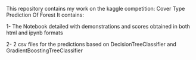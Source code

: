 This repository contains my work on the kaggle competition: Cover Type Prediction Of Forest
It contains:

1- The Notebook detailed with demonstrations and scores obtained in both html and ipynb formats

2- 2 csv files for the predictions based on DecisionTreeClassifier and GradientBoostingTreeClassifier
